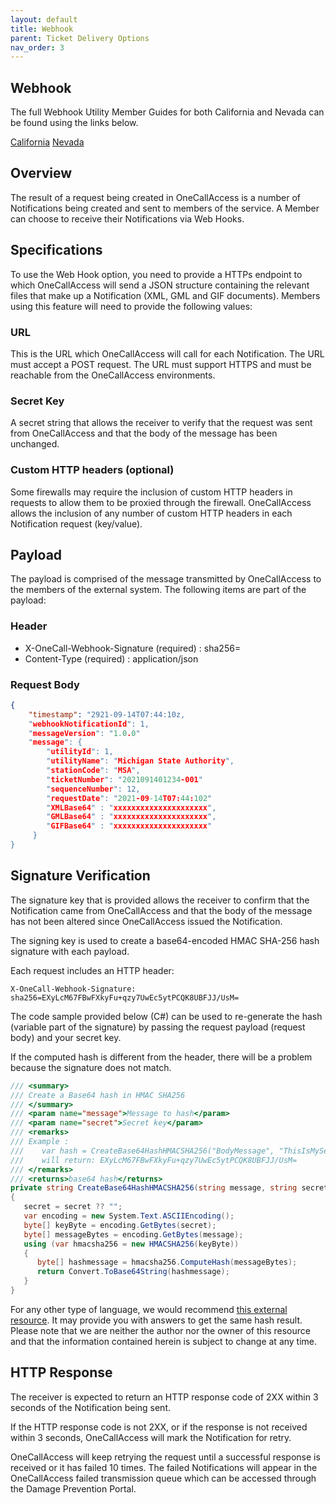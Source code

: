 ```yaml
---
layout: default
title: Webhook
parent: Ticket Delivery Options
nav_order: 3
---
```


## Webhook
The full Webhook Utility Member Guides for both California and Nevada can be found using the links below.

<a href="https://usanorth811.org/images/USNCA-ONE-ANA-USA-North-811-Northern-California-TT55923-OneCallAccess-Webhook-Member-Guide.pdf" class="btn mr-4">California</a> <a href="https://usanorth811.org/images/USNNV-ONE-ANA-USA-North-811-Nevada-TT55923-OneCallAccess-Webhook-Member-Guide.pdf" class="btn mr-4">Nevada</a>

## Overview
The result of a request being created in OneCallAccess is a number of Notifications being created and sent to members of the service. A Member can choose to receive their Notifications via Web Hooks.

## Specifications
To use the Web Hook option, you need to provide a HTTPs endpoint to which OneCallAccess will send a JSON structure containing the relevant files that make up a Notification (XML, GML and GIF documents).
Members using this feature will need to provide the following values:

### URL
This is the URL which OneCallAccess will call for each Notification. The URL must accept a POST request. The URL must support HTTPS and must be reachable from the OneCallAccess environments.

### Secret Key
A secret string that allows the receiver to verify that the request was sent from OneCallAccess and that the body of the message has been unchanged.

### Custom HTTP headers (optional)
Some firewalls may require the inclusion of custom HTTP headers in requests to allow them to be proxied through the firewall.
OneCallAccess allows the inclusion of any number of custom HTTP headers in each Notification request (key/value).

## Payload
The payload is comprised of the message transmitted by OneCallAccess to the members of the external system. The following items are part of the payload:

### Header
- X-OneCall-Webhook-Signature (required) : sha256=<hashvalue>
- Content-Type (required) : application/json

### Request Body

```json
{
    "timestamp": "2921-09-14T07:44:10z,
    "webhookNotificationId": 1,
    "messageVersion": "1.0.0"
    "message": {
        "utilityId": 1,
        "utilityName": "Michigan State Authority",
        "stationCode": "MSA",
        "ticketNumber": "2021091401234-001"
        "sequenceNumber": 12,
        "requestDate": "2021-09-14T07:44:102"
        "XMLBase64" : "xxxxxxxxxxxxxxxxxxxxx",
        "GMLBase64" : "xxxxxxxxxxxxxxxxxxxxx",
        "GIFBase64" : "xxxxxxxxxxxxxxxxxxxxx"
     }
}
```

## Signature Verification 
The signature key that is provided allows the receiver to confirm that the Notification came from OneCallAccess and that the body of the message has not been altered since OneCallAccess issued the Notification.

The signing key is used to create a base64-encoded HMAC SHA-256 hash signature with each payload.

Each request includes an HTTP header:

```
X-OneCall-Webhook-Signature: sha256=EXyLcM67FBwFXkyFu+qzy7UwEc5ytPCQK8UBFJJ/UsM=
```

The code sample provided below (C#) can be used to re-generate the hash (variable part of the signature) by passing the request payload (request body) and your secret key.

If the computed hash is different from the header, there will be a problem because the signature does not match.

```c#
/// <summary>
/// Create a Base64 hash in HMAC SHA256
/// </summary>
/// <param name="message">Message to hash</param>
/// <param name="secret">Secret key</param>
/// <remarks>
/// Example :
///    var hash = CreateBase64HashHMACSHA256("BodyMessage", "ThisIsMySecret");
///    will return: EXyLcM67FBwFXkyFu+qzy7UwEc5ytPCQK8UBFJJ/UsM=
/// </remarks>
/// <returns>base64 hash</returns>
private string CreateBase64HashHMACSHA256(string message, string secret)
{
   secret = secret ?? "";
   var encoding = new System.Text.ASCIIEncoding();
   byte[] keyByte = encoding.GetBytes(secret);
   byte[] messageBytes = encoding.GetBytes(message);
   using (var hmacsha256 = new HMACSHA256(keyByte))
   {
      byte[] hashmessage = hmacsha256.ComputeHash(messageBytes);
      return Convert.ToBase64String(hashmessage);
   }
}
```

For any other type of language, we would recommend [this external resource](https://www.jokecamp.com/blog/examples-of-creating-base64-hashes-using-hmac-sha256-in-different-languages/). It may provide you with answers to get the same hash result. Please note that we are neither the author nor the owner of this resource and that the information contained herein is subject to change at any time.

## HTTP Response 
The receiver is expected to return an HTTP response code of 2XX within 3 seconds of the Notification being sent.

If the HTTP response code is not 2XX, or if the response is not received within 3 seconds, OneCallAccess will mark the Notification for retry.

OneCallAccess will keep retrying the request until a successful response is received or it has failed 10 times. The failed Notifications will appear in the OneCallAccess failed transmission queue which can be accessed through the Damage Prevention Portal.
